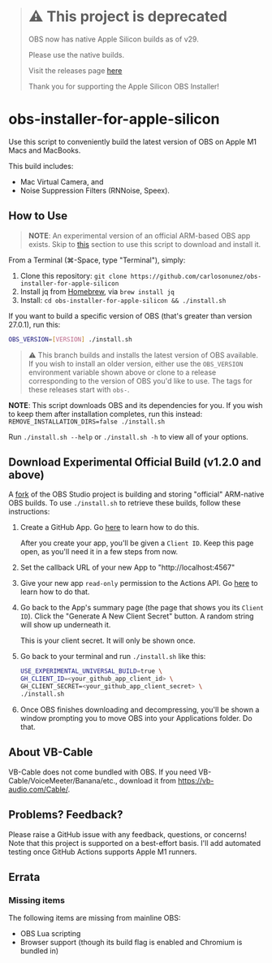 > # ⚠️ This project is deprecated
>
> OBS now has native Apple Silicon builds as of v29.
>
> Please use the native builds.
>
> Visit the releases page [here](https://github.com/obsproject/obs-studio/releases)
>
> Thank you for supporting the Apple Silicon OBS Installer!

# obs-installer-for-apple-silicon

Use this script to conveniently build the latest version of OBS on Apple M1 Macs and MacBooks.

This build includes:

* Mac Virtual Camera, and
* Noise Suppression Filters (RNNoise, Speex).

## How to Use

> **NOTE**: An experimental version of an official ARM-based OBS app
> exists. Skip to [this](#download-experimental-official-build-v120-and-above) section
> to use this script to download and install it.

From a Terminal (⌘-Space, type "Terminal"), simply:

1. Clone this repository: `git clone https://github.com/carlosonunez/obs-installer-for-apple-silicon`
2. Install jq from [Homebrew](https://brew.sh), via `brew install jq`
3. Install: `cd obs-installer-for-apple-silicon && ./install.sh`

If you want to build a specific version of OBS (that's greater than version 27.0.1),
run this:

```sh
OBS_VERSION=[VERSION] ./install.sh
```

> ⚠️  This branch builds and installs the latest version of OBS available. If you
> wish to install an older version, either use the `OBS_VERSION` environment
> variable shown above or clone to a release corresponding to the version of OBS
> you'd like to use. The tags for these releases start with `obs-`.

**NOTE**: This script downloads OBS and its dependencies for you. If you wish to keep them
after installation completes, run this instead:
`REMOVE_INSTALLATION_DIRS=false ./install.sh`

Run `./install.sh --help` or `./install.sh -h` to view all of your options.

## Download Experimental Official Build (v1.2.0 and above)

A [fork](https://github.com/PatTheMav/obs-studio/tree/universal-build) of the
OBS Studio project is building and storing "official" ARM-native OBS builds.
To use `./install.sh` to retrieve these builds, follow these instructions:

1. Create a GitHub App. Go
   [here](https://docs.github.com/en/developers/apps/building-github-apps/creating-a-github-app)
   to learn how to do this.

   After you create your app, you'll be given a `Client ID`. Keep this page
   open, as you'll need it in a few steps from now.

2. Set the callback URL of your new App to "http://localhost:4567"
   
3. Give your new app `read-only` permission to the Actions API. Go
   [here](https://docs.github.com/en/developers/apps/managing-github-apps/editing-a-github-apps-permissions)
   to learn how to do that.
4. Go back to the App's summary page (the page that shows you its `Client ID`).
   Click the "Generate A New Client Secret" button. A random string will show up
   underneath it.

   This is your client secret. It will only be shown once.
5. Go back to your terminal and run `./install.sh` like this:

   ```sh
   USE_EXPERIMENTAL_UNIVERSAL_BUILD=true \
   GH_CLIENT_ID=<your_github_app_client_id> \
   GH_CLIENT_SECRET=<your_github_app_client_secret> \
   ./install.sh
   ```
5. Once OBS finishes downloading and decompressing, you'll be shown a window
   prompting you to move OBS into your Applications folder. Do that.

## About VB-Cable

VB-Cable does not come bundled with OBS. If you need VB-Cable/VoiceMeeter/Banana/etc.,
download it from https://vb-audio.com/Cable/.

## Problems? Feedback?

Please raise a GitHub issue with any feedback, questions, or concerns! Note that this project
is supported on a best-effort basis. I'll add automated testing once GitHub Actions
supports Apple M1 runners.

## Errata

### Missing items

The following items are missing from mainline OBS:

- OBS Lua scripting
- Browser support (though its build flag is enabled and Chromium is bundled in)
